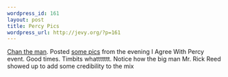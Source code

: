 ```yaml
--- 
wordpress_id: 161
layout: post
title: Percy Pics
wordpress_url: http://jevy.org/?p=161
---
```

<a href="http://www.engsoc.com/~bew/home.htm">Chan the man</a>.  Posted <a href="http://bewblog.blogspot.com/2005/10/photo-dump-taken-on-october-20-percy.html">some pics</a> from the evening I Agree With Percy event.  Good times.  Timbits whattttttt.  Notice how the big man Mr. Rick Reed showed up to add some credibility to the mix
